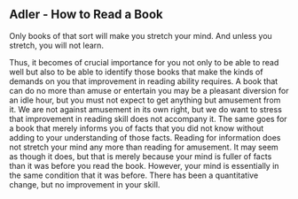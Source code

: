 ## Adler - How to Read a Book

Only books of that sort will make you stretch your mind.
And unless you stretch, you will not learn.

Thus, it becomes of crucial importance for you not only to be able to read well but also to be able to identify those books that make the kinds of demands on you that improvement in reading ability requires.
A book that can do no more than amuse or entertain you may be a pleasant diversion for an idle hour, but you must not expect to get anything but amusement from it.
We are not against amusement in its own right, but we do want to stress that improvement in reading skill does not accompany it.
The same goes for a book that merely informs you of facts that you did not know without adding to your understanding of those facts.
Reading for information does not stretch your mind any more than reading for amusement.
It may seem as though it does, but that is merely because your mind is fuller of facts than it was before you read the book.
However, your mind is essentially in the same condition that it was before.
There has been a quantitative change, but no improvement in your skill.
